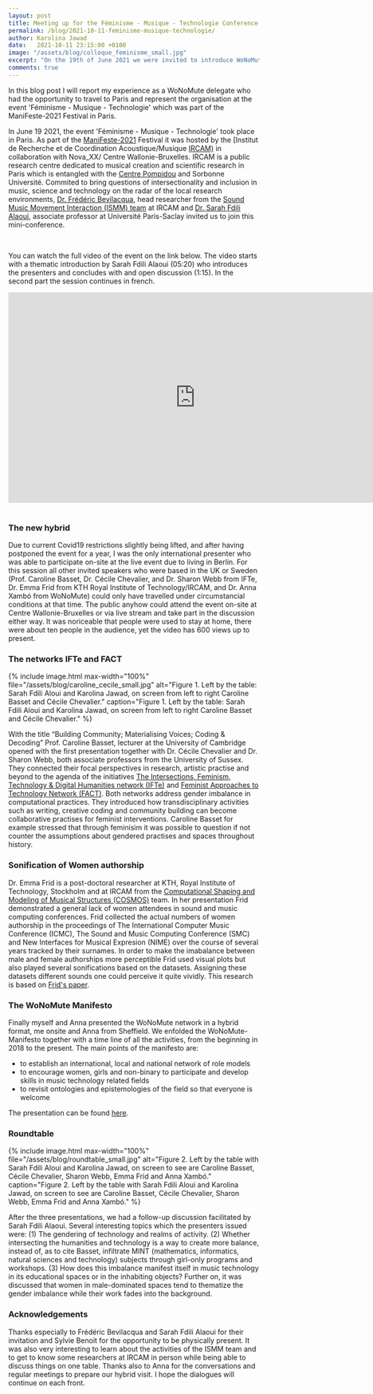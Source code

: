 ```yaml
---
layout: post
title: Meeting up for the Féminisme - Musique - Technologie Conference 2021 in Paris
permalink: /blog/2021-10-11-feminisme-musique-technologie/
author: Karolina Jawad
date:   2021-10-11 23:15:00 +0100
image: "/assets/blog/colloque_feminisme_small.jpg"
excerpt: "On the 19th of June 2021 we were invited to introduce WoNoMute at the event 'Féminisme - Musique - Technologie' which was part of the ManiFeste-2021 Festival in Paris. Hosted by IRCAM and Nova_XX/ Centre Wallonie-Bruxelles the program introduced feminist approaches from researchers and artists in the context of music, technology and digital art that are carried out in Europe. In a mix of onsite and online presentations myself and Anna Xambó had the opportunity to reflect about the WoNoMute agenda and impact."
comments: true
---
```


In this blog post I will report my experience as a WoNoMute delegate who had the opportunity to travel to Paris and represent the organisation at the event 'Féminisme - Musique - Technologie' which was part of the ManiFeste-2021 Festival in Paris.

In June 19 2021, the event 'Féminisme - Musique - Technologie' took place in Paris. As part of the [ManiFeste-2021](https://manifeste.ircam.fr/media/uploads/documents/agenda_manifeste-2021.pdf) Festival it was hosted by the [Institut de Recherche et de Coordination Acoustique/Musique [IRCAM)](https://www.ircam.fr/) in collaboration with Nova_XX/ Centre Wallonie-Bruxelles. IRCAM is a public research centre dedicated to musical creation and scientific research in Paris which is entangled with the [Centre Pompidou](https://www.centrepompidou.fr/en/) and Sorbonne Université. Commited to bring questions of intersectionality and inclusion in music, science and technology on the radar of the local research environments, [Dr. Frédéric Bevilacqua](https://frederic-bevilacqua.net/), head researcher from the [Sound Music Movement Interaction (ISMM) team](http://ismm.ircam.fr/about/) at IRCAM and [Dr. Sarah Fdili Alaoui](http://saralaoui.com/), associate professor at Université Paris-Saclay invited us to join this mini-conference.

<br />

You can watch the full video of the event on the link below. The video starts with a thematic introduction by Sarah Fdili Alaoui (05:20) who introduces the presenters and concludes with and open discussion (1:15). In the second part the session continues in french.

<div class="videoWrapper">
<iframe width="750" height="422" src="https://youtu.be/jXmNvd9ty_o" frameborder="0" allow="accelerometer; autoplay; encrypted-media; gyroscope; picture-in-picture" allowfullscreen></iframe>
</div>

<br />

### The new hybrid

Due to current Covid19 restrictions slightly being lifted, and after having postponed the event for a year, I was the only international presenter who was able to participate on-site at the live event due to living in Berlin. For this session all other invited speakers who were based in the UK or Sweden (Prof. Caroline Basset, Dr. Cécile Chevalier, and Dr. Sharon Webb from IFTe, Dr. Emma Frid from KTH Royal Institute of Technology/IRCAM, and Dr. Anna Xambó from WoNoMute) could only have travelled under circumstancial conditions at that time. The public anyhow could attend the event on-site at Centre Wallonie-Bruxelles or via live stream and take part in the discussion either way. It was noriceable that people were used to stay at home, there were about ten people in the audience, yet the video has 600 views up to present.

### The networks IFTe and FACT

{% include image.html
max-width="100%" file="/assets/blog/caroline_cecile_small.jpg" alt="Figure 1. Left by the table: Sarah Fdili Aloui and Karolina Jawad, on screen from left to right Caroline Basset and Cécile Chevalier." caption="Figure 1. Left by the table: Sarah Fdili Aloui and Karolina Jawad, on screen from left to right Caroline Basset and Cécile Chevalier." %}

With the title “Building Community; Materialising Voices; Coding & Decoding” Prof. Caroline Basset, lecturer at the University of Cambridge opened with the first presentation together with Dr. Cécile Chevalier and Dr. Sharon Webb, both associate professors from the University of Sussex. They connected their focal perspectives in research, artistic practise and beyond to the agenda of the initiatives [The Intersections, Feminism, Technology & Digital Humanities network (IFTe)](http://ifte.network) and [Feminist Approaches to Technology Network (FACT)](http://fact.network/). Both networks address gender imbalance in computational practices. They introduced how transdisciplinary activities such as writing, creative coding and community building can become collaborative practises for feminist interventions. Caroline Basset for example stressed that through feminisim it was possible to question if not counter the assumptions about gendered practises and spaces throughout history.

### Sonification of Women authorship

Dr. Emma Frid is a post-doctoral researcher at KTH, Royal Institute of Technology, Stockholm and at IRCAM from the [Computational Shaping and Modeling of Musical Structures (COSMOS)](http://cosmos.ircam.fr/) team. In her presentation Frid demonstrated a general lack of women attendees in sound and music computing conferences. Frid collected the actual numbers of women authorship in the proceedings of The International Computer Music Conference (ICMC), The Sound and Music Computing Conference (SMC) and New Interfaces for Musical Expresion (NIME) over the course of several years tracked by their surnames. In order to make the imabalance between male and female authorships more perceptible Frid used visual plots but also played several sonifications based on the datasets. Assigning these datasets different sounds one could perceive it quite vividly. This research is based on [Frid's paper](https://www.researchgate.net/publication/320765100_Sonification_of_Women_in_Sound_and_Music_Computing_-_The_Sound_of_Female_Authorship_in_ICMC_SMC_and_NIME_Proceedings).

### The WoNoMute Manifesto

Finally myself and Anna presented the WoNoMute network in a hybrid format, me onsite and Anna from Sheffield. We enfolded the WoNoMute-Manifesto together with a time line of all the activities, from the beginning in 2018 to the present. The main points of the manifesto are:
* to establish an international, local and national network of role models
* to encourage women, girls and non-binary to participate and develop skills in music technology related fields
* to revisit ontologies and epistemologies of the field so that everyone is welcome 

The presentation can be found [here](https://miro.com/app/board/o9J_lBXi0m8=/?invite_link_id=120302455036).

### Roundtable

{% include image.html
max-width="100%" file="/assets/blog/roundtable_small.jpg" alt="Figure 2. Left by the table with Sarah Fdili Aloui and Karolina Jawad, on screen to see are Caroline Basset, Cécile Chevalier, Sharon Webb, Emma Frid and Anna Xambó." caption="Figure 2. Left by the table with Sarah Fdili Aloui and Karolina Jawad, on screen to see are Caroline Basset, Cécile Chevalier, Sharon Webb, Emma Frid and Anna Xambó." %}

After the three presentations, we had a follow-up discussion facilitated by Sarah Fdili Alaoui. Several interesting topics which the presenters issued were: (1) The gendering of technology and realms of activity. (2) Whether intersecting the humanities and technology is a way to create more balance, instead of, as to cite Basset, infiltrate MINT (mathematics, informatics, natural sciences and technology) subjects through girl-only programs and workshops. (3) How does this imbalance manifest itself in music technology in its educational spaces or in the inhabiting objects? Further on, it was discussed that women in male-dominated spaces tend to thematize the gender imbalance while their work fades into the background.

### Acknowledgements

Thanks especially to Frédéric Bevilacqua and Sarah Fdili Alaoui for their invitation and Sylvie Benoit for the opportunity to be physically present. It was also very interesting to learn about the activities of the ISMM team and to get to know some researchers at IRCAM in person while being able to discuss things on one table. Thanks also to Anna for the conversations and regular meetings to prepare our hybrid visit. I hope the dialogues will continue on each front. 